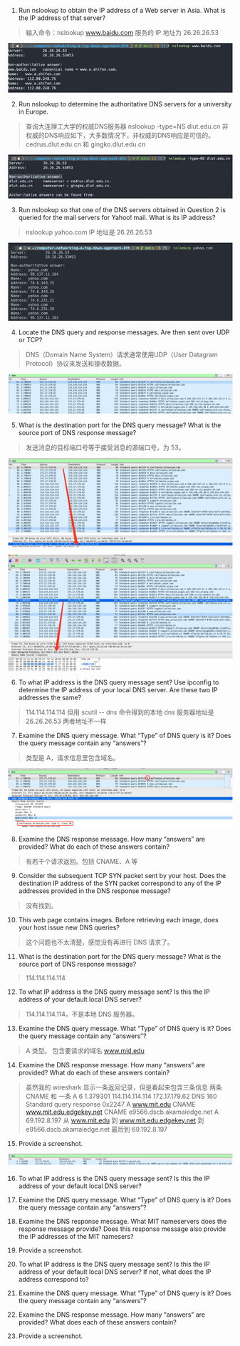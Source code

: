 1. Run nslookup to obtain the IP address of a Web server in Asia. What is the IP address of that server?

> 输入命令：nslookup www.baidu.com
> 服务的 IP 地址为 26.26.26.53

![1](./pic/1.jpg)


2. Run nslookup to determine the authoritative DNS servers for a university in Europe.

> 查询大连理工大学的权威DNS服务器
> nslookup -type=NS dlut.edu.cn 
> 非权威的DNS响应如下，大多数情况下，非权威的DNS响应是可信的。
> cedrus.dlut.edu.cn 和 gingko.dlut.edu.cn

![2](./pic/2.jpg)


3. Run nslookup so that one of the DNS servers obtained in Question 2 is queried for the mail servers for Yahoo! mail. What is its IP address?

> nslookup yahoo.com
> IP 地址是 26.26.26.53

![3](./pic/3.png)

4. Locate the DNS query and response messages. Are then sent over UDP or TCP?

> DNS（Domain Name System）请求通常使用UDP（User Datagram Protocol）协议来发送和接收数据。

![4](./pic/4.png)

5. What is the destination port for the DNS query message? What is the source port
of DNS response message?

> 发送消息的目标端口号等于接受消息的源端口号，为 53。

![5](./pic/5.png)

![6](./pic/6.png)

6. To what IP address is the DNS query message sent? Use ipconfig to determine the
IP address of your local DNS server. Are these two IP addresses the same?

> 114.114.114.114
> 但用 scutil -- dns 命令得到的本地 dns 服务器地址是 26.26.26.53
> 两者地址不一样

7. Examine the DNS query message. What “Type” of DNS query is it? Does the
query message contain any “answers”?

> 类型是 A，请求信息里包含域名。

![7](./pic/7.png)

8. Examine the DNS response message. How many “answers” are provided? What
do each of these answers contain?

> 有若干个请求返回。包括 CNAME、A 等

9. Consider the subsequent TCP SYN packet sent by your host. Does the destination IP address of the SYN packet correspond to any of the IP addresses provided in the DNS response message?

> 没有找到。

10. This web page contains images. Before retrieving each image, does your host issue new DNS queries?

> 这个问题也不太清楚，感觉没有再进行 DNS 请求了。

11. What is the destination port for the DNS query message? What is the source port of DNS response message?

> 114.114.114.114


12. To what IP address is the DNS query message sent? Is this the IP address of your default local DNS server?

> 114.114.114.114，不是本地 DNS 服务器。

13. Examine the DNS query message. What “Type” of DNS query is it? Does the query message contain any “answers”?

> A 类型。
> 包含要请求的域名 www.mid.edu

14. Examine the DNS response message. How many “answers” are provided? What do each of these answers contain?

> 虽然我的 wireshark 显示一条返回记录，但是看起来包含三条信息
> 两条 CNAME 和 一条 A 
> 6	1.379301	114.114.114.114	172.17.179.62	DNS	160	Standard query response 0x2247 A www.mit.edu CNAME www.mit.edu.edgekey.net CNAME e9566.dscb.akamaiedge.net A 69.192.8.197
> 从 www.mit.edu 到 www.mit.edu.edgekey.net 到 e9566.dscb.akamaiedge.net 最后到 69.192.8.197


15. Provide a screenshot.

![8](./pic/8.png)

16. To what IP address is the DNS query message sent? Is this the IP address of your default local DNS server?


17. Examine the DNS query message. What “Type” of DNS query is it? Does the query message contain any “answers”?


18. Examine the DNS response message. What MIT nameservers does the response message provide? Does this response message also provide the IP addresses of the MIT namesers?


19. Provide a screenshot.


20. To what IP address is the DNS query message sent? Is this the IP address of your default local DNS server? If not, what does the IP address correspond to?


21. Examine the DNS query message. What “Type” of DNS query is it? Does the query message contain any “answers”?


22. Examine the DNS response message. How many “answers” are provided? What does each of these answers contain?


23. Provide a screenshot.